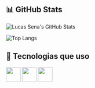 ## 📊 GitHub Stats

![Lucas Sena's GitHub Stats](https://github-readme-stats.vercel.app/api?username=lsenaaquino&show_icons=true&theme=tokyonight&rank_icon=default)

![Top Langs](https://github-readme-stats.vercel.app/api/top-langs/?username=lsenaaquino&layout=compact&theme=tokyonight)


## 🧰 Tecnologias que uso

<img src="https://cdn.jsdelivr.net/gh/devicons/devicon/icons/javascript/javascript-original.svg" width="40px"/>
<img src="https://cdn.jsdelivr.net/gh/devicons/devicon/icons/html5/html5-original.svg" width="40px"/>
<img src="https://cdn.jsdelivr.net/gh/devicons/devicon/icons/css3/css3-original.svg" width="40px"/>
